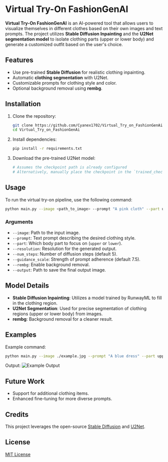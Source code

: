 # Virtual Try-On FashionGenAI

**Virtual Try-On FashionGenAI** is an AI-powered tool that allows users to visualize themselves in different clothes based on their own images and text prompts. The project utilizes **Stable Diffusion Inpainting** and the **U2Net segmentation model** to isolate clothing parts (upper or lower body) and generate a customized outfit based on the user's choice.

## Features
- Use pre-trained **Stable Diffusion** for realistic clothing inpainting.
- Automatic **clothing segmentation** with U2Net.
- Customizable prompts for clothing style and color.
- Optional background removal using **rembg**.

## Installation
1. Clone the repository:
   ```bash
   git clone https://github.com/Cyanex1702/Virtual_Try_on_FashionGenAi.git
   cd Virtual_Try_on_FashionGenAi
   ```

2. Install dependencies:
   ```bash
   pip install -r requirements.txt
   ```

3. Download the pre-trained U2Net model:
   ```bash
   # Assumes the checkpoint path is already configured
   # Alternatively, manually place the checkpoint in the `trained_checkpoint` folder
   ```

## Usage
To run the virtual try-on pipeline, use the following command:

```bash
python main.py --image <path_to_image> --prompt "A pink cloth" --part upper --resolution 512 --output output.jpg
```

### Arguments
- `--image`: Path to the input image.
- `--prompt`: Text prompt describing the desired clothing style.
- `--part`: Which body part to focus on (`upper` or `lower`).
- `--resolution`: Resolution for the generated output.
- `--num_steps`: Number of diffusion steps (default 5).
- `--guidance_scale`: Strength of prompt adherence (default 7.5).
- `--rembg`: Enable background removal.
- `--output`: Path to save the final output image.

## Model Details
- **Stable Diffusion Inpainting**: Utilizes a model trained by RunwayML to fill in the clothing region.
- **U2Net Segmentation**: Used for precise segmentation of clothing regions (upper or lower body) from images.
- **rembg**: Background removal for a cleaner result.

## Examples
Example command:
```bash
python main.py --image ./example.jpg --prompt "A blue dress" --part upper --output result.jpg
```
Output:
![Example Output](./assets/output_example.jpg)

## Future Work
- Support for additional clothing items.
- Enhanced fine-tuning for more diverse prompts.

## Credits
This project leverages the open-source [Stable Diffusion](https://huggingface.co/runwayml/stable-diffusion-inpainting) and [U2Net](https://github.com/NathanUA/U-2-Net).

## License
[MIT License](LICENSE)
